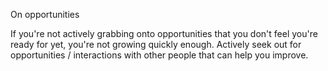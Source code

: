 On opportunities

If you're not actively grabbing onto opportunities that you don't feel you're ready for yet, you're not growing quickly enough. Actively seek out for opportunities / interactions with other people that can help you improve. 